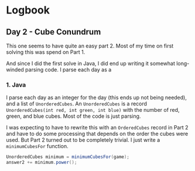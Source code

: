 # Logbook

## Day 2 - Cube Conundrum

This one seems to have quite an easy part 2. Most of my time on first solving this was spend on Part 1.

And since I did the first solve in Java, I did end up writing it somewhat long-winded parsing code. I parse each day as a

### 1. Java

I parse each day as an integer for the day (this ends up not being needed), and a list of `UnorderedCubes`. An `UnorderedCubes` is a record `UnorderedCubes(int red, int green, int blue)` with the number of red, green, and blue cubes. Most of the code is just parsing.

I was expecting to have to rewrite this with an `OrderedCubes` record in Part 2 and have to do some processing that depends on the order the cubes were used. But Part 2 turned out to be completely trivial. I just write a `minimumCubesFor` function.

```Java
UnorderedCubes minimum = minimumCubesFor(game);
answer2 += minimum.power();
```
